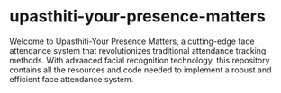 # upasthiti-your-presence-matters
Welcome to Upasthiti-Your Presence Matters, a cutting-edge face attendance system that revolutionizes traditional attendance tracking methods. With advanced facial recognition technology, this repository contains all the resources and code needed to implement a robust and efficient face attendance system.
